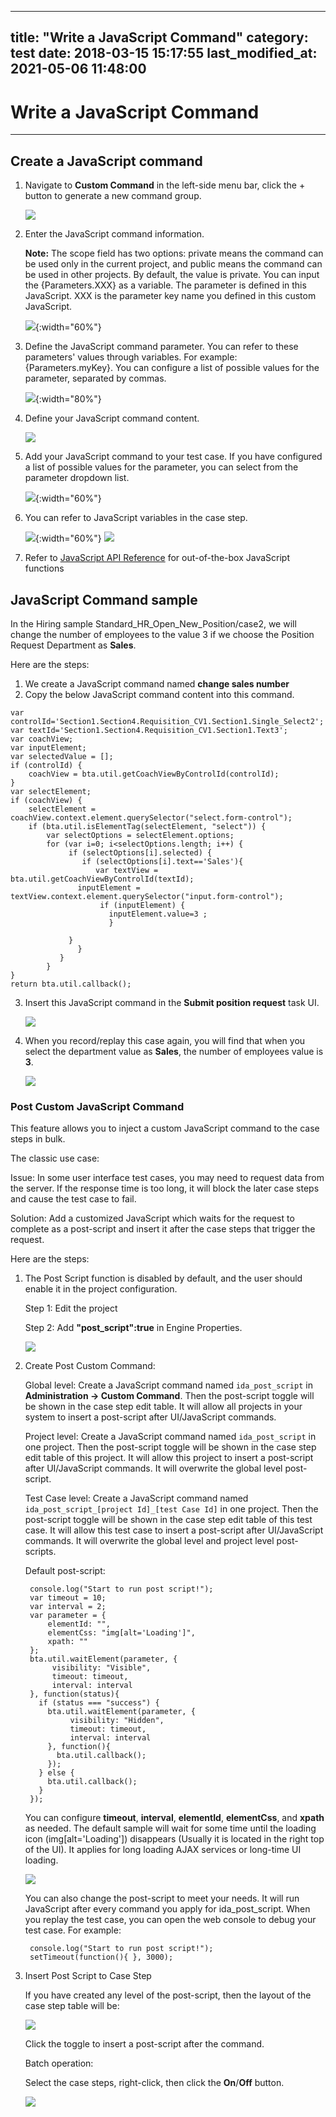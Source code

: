 
---
title: "Write a JavaScript Command"
category: test
date: 2018-03-15 15:17:55
last_modified_at: 2021-05-06 11:48:00
---

# Write a JavaScript Command
***

## Create a JavaScript command

1. Navigate to **Custom Command** in the left-side menu bar, click the + button to generate a new command group.

   ![][test_js_command]

2. Enter the JavaScript command information.

   **Note:** The scope field has two options: private means the command can be used only in the current project, and public means the command can be used in other projects. By default, the value is private. You can input the {Parameters.XXX} as a variable. The parameter is defined in this JavaScript. XXX is the parameter key name you defined in this custom JavaScript.

   ![][test_js_command_info]{:width="60%"}

3. Define the JavaScript command parameter. You can refer to these parameters' values through variables.
For example: {Parameters.myKey}. You can configure a list of possible values for the parameter, separated by commas.

   ![][test_js_command_parameter]{:width="80%"}

4. Define your JavaScript command content.

   ![][test_js_command_logic]


5. Add your JavaScript command to your test case. If you have configured a list of possible values for the parameter, you can select from the parameter dropdown list.

   ![][test_add_js_command]{:width="60%"}

6. You can refer to JavaScript variables in the case step.

   ![][test_js_casestep]{:width="60%"}
   ![][test_js_commandlist]


7. Refer to [JavaScript API Reference](../references/references-javascript-api.html) for out-of-the-box
JavaScript functions   

## JavaScript Command sample
   In the Hiring sample Standard_HR_Open_New_Position/case2, we will change the number of employees to the value 3 if we choose the Position Request Department as **Sales**.

   Here are the steps:
1. We create a JavaScript command named **change sales number**    
2. Copy the below JavaScript command content into this command.

```
var controlId='Section1.Section4.Requisition_CV1.Section1.Single_Select2';   
var textId='Section1.Section4.Requisition_CV1.Section1.Text3';   
var coachView;   
var inputElement;   
var selectedValue = [];  
if (controlId) {   
    coachView = bta.util.getCoachViewByControlId(controlId);     
}   
var selectElement;   
if (coachView) {   
	selectElement = coachView.context.element.querySelector("select.form-control");     
	if (bta.util.isElementTag(selectElement, "select")) {   
	    var selectOptions = selectElement.options;   
	    for (var i=0; i<selectOptions.length; i++) {   
	    	 if (selectOptions[i].selected) {                 
	    		if (selectOptions[i].text=='Sales'){                 
                   var textView = bta.util.getCoachViewByControlId(textId);                 
	           inputElement = textView.context.element.querySelector("input.form-control");	   
                    if (inputElement) {        
                      inputElement.value=3 ;   
                      }    

 	    	 }   
      	       }   
           }      
        }   
}    
return bta.util.callback();

```
3. Insert this JavaScript command in the **Submit position request** task UI.

   ![][test_js_commandsample]

4. When you record/replay this case again, you will find that when you select the department value as **Sales**, the number of employees value is **3**.

   ![][test_js_commandresult]


### Post Custom JavaScript Command

  This feature allows you to inject a custom JavaScript command to the case steps in bulk.

  The classic use case:

  Issue:
  In some user interface test cases, you may need to request data from the server. If the response time is too long, it will block the later case steps and cause the test case to fail.

  Solution:
  Add a customized JavaScript which waits for the request to complete as a post-script and insert it after the case steps that trigger the request.

Here are the steps:
1. The Post Script function is disabled by default, and the user should enable it in the project configuration.

   Step 1: Edit the project

   Step 2: Add **"post_script":true** in Engine Properties.

   ![][post_script_eanble]

2. Create Post Custom Command:

   Global level: Create a JavaScript command named `ida_post_script` in **Administration -> Custom Command**. Then the post-script toggle will be shown in the case step edit table. It will allow all projects in your system to insert a post-script after UI/JavaScript commands.

   Project level: Create a JavaScript command named `ida_post_script` in one project. Then the post-script toggle will be shown in the case step edit table of this project. It will allow this project to insert a post-script after UI/JavaScript commands. It will overwrite the global level post-script.

   Test Case level: Create a JavaScript command named `ida_post_script_[project Id]_[test Case Id]` in one project. Then the post-script toggle will be shown in the case step edit table of this test case. It will allow this test case to insert a post-script after UI/JavaScript commands. It will overwrite the global level and project level post-scripts.

   Default post-script:

   ```
	console.log("Start to run post script!");
	var timeout = 10;
	var interval = 2;
	var parameter = {
		elementId: "",
		elementCss: "img[alt='Loading']",
		xpath: ""
	};
	bta.util.waitElement(parameter, {
		 visibility: "Visible",
	     timeout: timeout,
	     interval: interval
	}, function(status){
	  if (status === "success") {
	    bta.util.waitElement(parameter, {
	         visibility: "Hidden",
	         timeout: timeout,
	         interval: interval
	    }, function(){
	      bta.util.callback();
	    });
	  } else {
	    bta.util.callback();
	  }
	});

   ```

   You can configure **timeout**, **interval**, **elementId**, **elementCss**, and **xpath** as needed. The default sample
   will wait for some time until the loading icon (img[alt='Loading']) disappears (Usually it is located in the right top of the UI). It applies for long loading AJAX services or long-time UI loading.

   ![][test_post_script_sampleUI]

   You can also change the post-script to meet your needs. It will run JavaScript after every command you apply for ida_post_script.
   When you replay the test case, you can open the web console to debug your test case. For example:

   ```
	console.log("Start to run post script!");
	setTimeout(function(){ }, 3000);
    ```
3. Insert Post Script to Case Step

   If you have created any level of the post-script, then the layout of the case step table will be:

   ![][test_post_script_look]

   Click the toggle to insert a post-script after the command.

   Batch operation:

   Select the case steps, right-click, then click the **On**/**Off** button.

   ![][test_operation_post_script]



  [test_js_command]: ../images/test/test_js_command.PNG
  [test_js_command_info]: ../images/test/test_js_command_info.PNG
  [test_js_command_parameter]: ../images/test/test_js_command_parameter.PNG
  [test_js_command_logic]: ../images/test/test_js_command_logic.PNG
  [test_add_js_command]: ../images/test/test_js_command_add.PNG
  [test_js_casestep]: ../images/test/test_js_casestep.PNG
  [test_js_commandlist]: ../images/test/test_js_commandlist.PNG
  [test_js_commandsample]: ../images/test/test_js_commandsample.PNG
  [test_js_commandresult]: ../images/test/test_js_commandresult.PNG
  [test_post_script_look]: ../images/test/test_post_script_look.PNG
  [test_post_script_sampleUI]: ../images/test/test_post_script_sample.PNG
  [test_operation_post_script]: ../images/test/test_operation_post_script.png
  [post_script_eanble]: ../images/test/post_script_eanble.png
